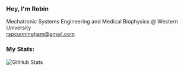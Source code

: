 ### Hey, I'm Robin

<!--
**rspcunningham/rspcunningham** is a ✨ _special_ ✨ repository because its `README.md` (this file) appears on your GitHub profile.

Here are some ideas to get you started:

- 🔭 I’m currently working on ...
- 🌱 I’m currently learning ...
- 👯 I’m looking to collaborate on ...
- 🤔 I’m looking for help with ...
- 💬 Ask me about ...
- 📫 How to reach me: ...
- 😄 Pronouns: ...
- ⚡ Fun fact: ...
-->

Mechatronic Systems Engineering and Medical Biophysics @ Western University <br/>
rspcunningham@gmail.com

### My Stats:

![GitHub Stats](https://github-readme-stats.vercel.app/api?username=rspcunningham&theme=graywhite&count_private=true&show_icons=true)
